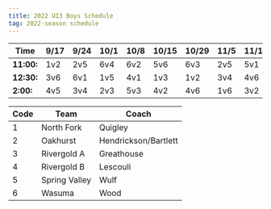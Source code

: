 ```yaml
---
title: 2022 U13 Boys Schedule
tag: 2022-season schedule
---
```


| Time		| 9/17	| 9/24	| 10/1	| 10/8	| 10/15	| 10/29	| 11/5	| 11/12	| 11/19
|-----------|-------|-------|-------|-------|-------|-------|-------|-------|-------
| **11:00:**| 1v2   | 2v5   | 6v4   | 6v2   | 5v6   | 6v3   | 2v5   | 5v1   | 1v4
| **12:30:**| 3v6   | 6v1   | 1v5   | 4v1   | 1v3   | 1v2   | 3v4   | 4v6   | 2v6
| **2:00:**	| 4v5   | 3v4   | 2v3   | 5v3   | 4v2   | 4v6   | 1v6   | 3v2   | 3v5

| Code		| Team  		| Coach                         
|-----------|---------------|---------------
| 1			| North Fork	| Quigley
| 2			| Oakhurst  	| Hendrickson/Bartlett
| 3			| Rivergold A   | Greathouse
| 4			| Rivergold B  	| Lescouli
| 5			| Spring Valley | Wulf
| 6			| Wasuma		| Wood
